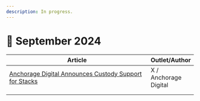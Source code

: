 ```yaml
---
description: In progress.
---
```


# 🔸 September 2024



<table><thead><tr><th width="471">Article</th><th>Outlet/Author</th></tr></thead><tbody><tr><td><a href="https://x.com/Stacks/status/1831335327300309174?utm_source=stackssnacks.com&#x26;utm_medium=referral&#x26;utm_campaign=anchorage-digital-supporting-stacks-btc-bash-and-other-highlights">Anchorage Digital Announces Custody Support for Stacks</a></td><td>X / Anchorage Digital</td></tr><tr><td></td><td></td></tr><tr><td></td><td></td></tr></tbody></table>
